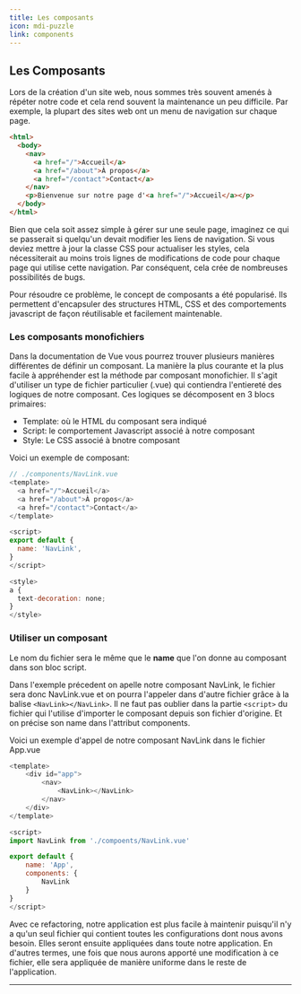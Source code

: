 ```yaml
---
title: Les composants
icon: mdi-puzzle
link: components
---
```


<div id='components'></div>

## Les Composants

Lors de la création d'un site web, nous sommes très souvent amenés à répéter notre code et cela rend souvent la maintenance un peu difficile. Par exemple, la plupart des sites web ont un menu de navigation sur chaque page.

```html
<html>
  <body>
    <nav>
      <a href="/">Accueil</a>
      <a href="/about">À propos</a>
      <a href="/contact">Contact</a>
    </nav>
    <p>Bienvenue sur notre page d'<a href="/">Accueil</a></p>
  </body>
</html>
```

Bien que cela soit assez simple à gérer sur une seule page, imaginez ce qui se passerait si quelqu'un devait modifier les liens de navigation. Si vous deviez mettre à jour la classe CSS pour actualiser les styles, cela nécessiterait au moins trois lignes de modifications de code pour chaque page qui utilise cette navigation. Par conséquent, cela crée de nombreuses possibilités de bugs.

Pour résoudre ce problème, le concept de composants a été popularisé. Ils permettent d'encapsuler des structures HTML, CSS et des comportements javascript de façon réutilisable et facilement maintenable.

### Les composants monofichiers

Dans la documentation de Vue vous pourrez trouver plusieurs manières différentes de définir un composant. La manière la plus courante et la plus facile à appréhender est la méthode par composant monofichier. Il s'agit d'utiliser un type de fichier particulier (.vue) qui contiendra l'entiereté des logiques de notre composant. Ces logiques se décomposent en 3 blocs primaires:

- Template: où le HTML du composant sera indiqué
- Script: le comportement Javascript associé à notre composant
- Style: Le CSS associé à bnotre composant

Voici un exemple de composant:

```javascript
// ./components/NavLink.vue
<template>
  <a href="/">Accueil</a>
  <a href="/about">À propos</a>
  <a href="/contact">Contact</a>
</template>

<script>
export default {
  name: 'NavLink',
}
</script>

<style>
a {
  text-decoration: none;
}
</style>
```

### Utiliser un composant

Le nom du fichier sera le même que le **name** que l'on donne au composant dans son bloc script.

Dans l'exemple précedent on apelle notre composant NavLink, le fichier sera donc NavLink.vue et on pourra l'appeler dans d'autre fichier grâce à la balise `<NavLink></NavLink>`. Il ne faut pas oublier dans la partie `<script>` du fichier qui l'utilise d'importer le composant depuis son fichier d'origine. Et on précise son name dans l'attribut components.

Voici un exemple d'appel de notre composant NavLink dans le fichier App.vue

```javascript
<template>
	<div id="app">
		<nav>
			<NavLink></NavLink>
		</nav>
	</div>
</template>

<script>
import NavLink from './compoents/NavLink.vue'

export default {
	name: 'App',
	components: {
		NavLink
	}
}
</script>

```

Avec ce refactoring, notre application est plus facile à maintenir puisqu'il n'y a qu'un seul fichier qui contient toutes les configurations dont nous avons besoin. Elles seront ensuite appliquées dans toute notre application. En d'autres termes, une fois que nous aurons apporté une modification à ce fichier, elle sera appliquée de manière uniforme dans le reste de l'application.

---

</div>
